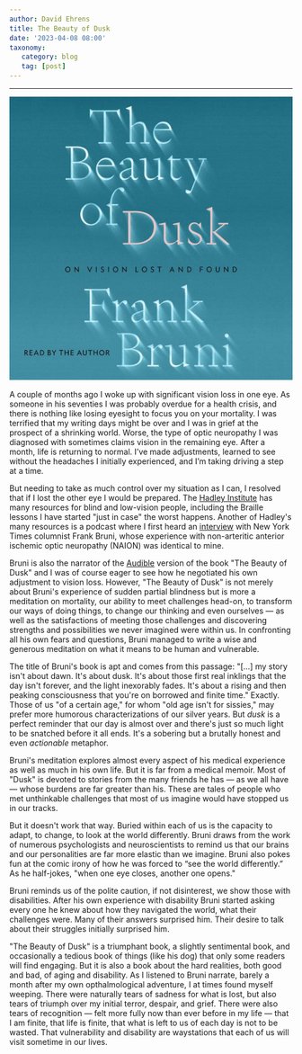 ```yaml
---
author: David Ehrens
title: The Beauty of Dusk
date: '2023-04-08 08:00'
taxonomy:
   category: blog
   tag: [post]
---
```

---
 
![](bruni.jpg)

A couple of months ago I woke up  with significant vision loss in one eye. As someone in his seventies I  was probably overdue for a health crisis, and there is nothing like  losing eyesight to focus you on your mortality. I was terrified that my  writing days might be over and I was in grief at the prospect of a  shrinking world. Worse, the type of optic neuropathy I was diagnosed  with sometimes claims vision in the remaining eye. After a month, life  is returning to normal. I’ve made adjustments, learned to see without  the headaches I initially experienced, and I’m taking driving a step at a time. 

But needing to take as much control over my  situation as I can, I resolved that if I lost the other eye I would be  prepared. The [Hadley Institute](https://hadley.edu/) has many resources for blind and low-vision people, including the  Braille lessons I have started "just in case" the worst happens. Another of Hadley's many resources is a podcast where I first heard an [interview](https://hadley.edu/podcasts/hadley-presents-conversation-experts/nyt-columnist-frank-bruni-vision-loss-and-life) with New York Times columnist Frank Bruni, whose experience with  non-arteritic anterior ischemic optic neuropathy (NAION) was identical  to mine.

Bruni is also the narrator of the [Audible](https://www.audible.com/pd/The-Beauty-of-Dusk-Audiobook/1797137123) version of the book "The Beauty of Dusk" and I was of course eager to  see how he negotiated his own adjustment to vision loss. However, "The  Beauty of Dusk" is not merely about Bruni's experience of sudden partial blindness but is more a meditation on mortality, our ability to meet  challenges head-on, to transform our ways of doing things, to change our thinking and even ourselves — as well as the satisfactions of meeting  those challenges and discovering strengths and possibilities we never  imagined were within us. In confronting all his own fears and questions, Bruni managed to write a wise and generous meditation on what it means  to be human and vulnerable.

The title of Bruni's book is apt and comes from this passage: "[...] my story isn't about dawn.  It's about dusk. It's about those first real inklings that the day isn't forever, and the light inexorably fades. It's about a rising and then  peaking consciousness that you're on borrowed and finite time." Exactly. Those of us "of a certain age," for whom "old age isn't for sissies,"  may prefer more humorous characterizations of our silver years. But *dusk* is a perfect reminder that our day is almost over and there's just so  much light to be snatched before it all ends. It's a sobering but a  brutally honest and even *actionable* metaphor.

Bruni's meditation explores almost every aspect of his medical experience as  well as much in his own life. But it is far from a medical memoir. Most  of "Dusk" is devoted to stories from the many friends he has — as we all have — whose burdens are far greater than his. These are tales of  people who met unthinkable challenges that most of us imagine would have stopped us in our tracks.

But it doesn't work that way. Buried  within each of us is the capacity to adapt, to change, to look at the  world differently. Bruni draws from the work of numerous psychologists  and neuroscientists to remind us that our brains and our personalities  are far more elastic than we imagine. Bruni also pokes fun at the comic  irony of how he was forced to “see the world differently.” As he  half-jokes, "when one eye closes, another one opens."

Bruni  reminds us of the polite caution, if not disinterest, we show those with disabilities. After his own experience with disability Bruni started  asking every one he knew about how they navigated the world, what their  challenges were. Many of their answers surprised him. Their desire to  talk about their struggles initially surprised him.

"The Beauty of Dusk" is a triumphant book, a slightly sentimental book, and  occasionally a tedious book of things (like his dog) that only some  readers will find engaging. But it is also a book about the hard  realities, both good and bad, of aging and disability. As I listened to  Bruni narrate, barely a month after my own opthalmological adventure, I  at times found myself weeping. There were naturally tears of sadness for what is lost, but also tears of triumph over my initial terror,  despair, and grief. There were also tears of recognition — felt more  fully now than ever before in my life — that I am finite, that life is  finite, that what is left to us of each day is not to be wasted. That  vulnerability and disability are waystations that each of us will visit  sometime in our lives.

